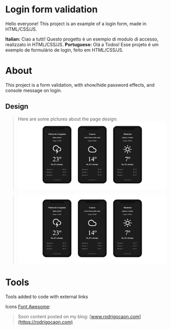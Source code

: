 ﻿# Login form validation

  
Hello everyone! This project is an example of a login form, made in HTML/CSS/JS.

**Italian:** Ciao a tutti! Questo progetto è un esempio di modulo di accesso, realizzato in HTML/CSS/JS.
**Portuguese:** Olá a Todos! Esse projeto é um exemplo de formulário de login, feito em HTML/CSS/JS.


# About

This project is a form validation, with show/hide password effects, and console message on login.

## Design

>Here are some pictures about the page design:
![Clima app](https://github.com/rcaondev/weather_app/blob/main/preview.png?raw=true)

>![Clima app](https://github.com/rcaondev/weather_app/blob/main/preview.png?raw=true)






# Tools

Tools added to code with external links


Icons [Font Awesome](https://fontawesome.com):


>Soon content posted on my blog: [www.rodrigocaon.com](https://rodrigocaon.com)
